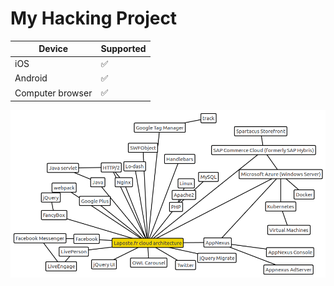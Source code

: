 # My Hacking Project

| Device           | Supported          | 
| ---------------- | ------------------ |
| iOS              | :white_check_mark: |
| Android          | :white_check_mark: |
| Computer browser | :white_check_mark: |

![Image of Laposte cloud](https://github.com/hacker-crypto888/laposte-repo/blob/master/maps/Laposte.fr%20cloud%20architecture.png)
